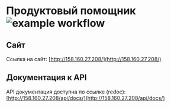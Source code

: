 # Продуктовый помощник ![example workflow](https://github.com/StAndUP-ru/foodgram-project-react/actions/workflows/main.yml/badge.svg)


## Сайт
Ссылка на сайт:
[http://158.160.27.208/](http://158.160.27.208/)

## Документация к API
API документация доступна по ссылке (redoc):
[http://158.160.27.208/api/docs/](http://158.160.27.208/api/docs/)
